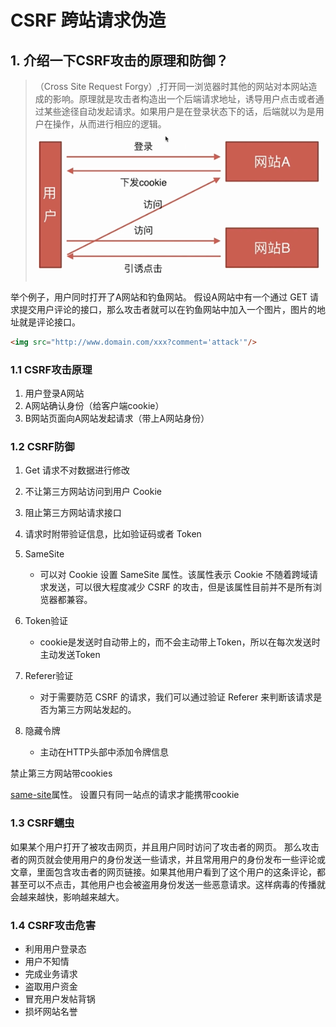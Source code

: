 # CSRF 跨站请求伪造
## 1. 介绍一下CSRF攻击的原理和防御？
>（Cross Site Request Forgy）,打开同一浏览器时其他的网站对本网站造成的影响。原理就是攻击者构造出一个后端请求地址，诱导用户点击或者通过某些途径自动发起请求。如果用户是在登录状态下的话，后端就以为是用户在操作，从而进行相应的逻辑。
![原理](../../img/csrf.png)


举个例子，用户同时打开了A网站和钓鱼网站。 假设A网站中有一个通过 GET 请求提交用户评论的接口，那么攻击者就可以在钓鱼网站中加入一个图片，图片的地址就是评论接口。
```html
<img src="http://www.domain.com/xxx?comment='attack'"/>
```


### 1.1 CSRF攻击原理
1. 用户登录A网站
2. A网站确认身份（给客户端cookie）
3. B网站页面向A网站发起请求（带上A网站身份）

### 1.2  CSRF防御
1. Get 请求不对数据进行修改
2. 不让第三方网站访问到用户 Cookie
3. 阻止第三方网站请求接口
4. 请求时附带验证信息，比如验证码或者 Token

1. SameSite
   - 可以对 Cookie 设置 SameSite 属性。该属性表示 Cookie 不随着跨域请求发送，可以很大程度减少 CSRF 的攻击，但是该属性目前并不是所有浏览器都兼容。
2. Token验证
   - cookie是发送时自动带上的，而不会主动带上Token，所以在每次发送时主动发送Token
3. Referer验证
   - 对于需要防范 CSRF 的请求，我们可以通过验证 Referer 来判断该请求是否为第三方网站发起的。
4. 隐藏令牌
   - 主动在HTTP头部中添加令牌信息


禁止第三方网站带cookies

[same-site](https://developer.mozilla.org/zh-CN/docs/Web/HTTP/Cookies#SameSite_Cookies)属性。 设置只有同一站点的请求才能携带cookie


### 1.3 CSRF蠕虫
如果某个用户打开了被攻击网页，并且用户同时访问了攻击者的网页。
那么攻击者的网页就会使用用户的身份发送一些请求，并且常用用户的身份发布一些评论或文章，里面包含攻击者的网页链接。如果其他用户看到了这个用户的这条评论，都甚至可以不点击，其他用户也会被盗用身份发送一些恶意请求。这样病毒的传播就会越来越快，影响越来越大。


### 1.4 CSRF攻击危害
 - 利用用户登录态
 - 用户不知情
 - 完成业务请求
 - 盗取用户资金
 - 冒充用户发帖背锅
 - 损坏网站名誉